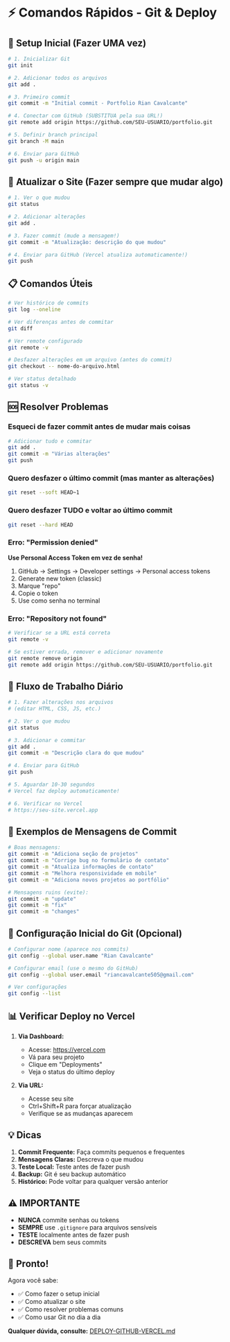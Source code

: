 # ⚡ Comandos Rápidos - Git & Deploy

## 🚀 Setup Inicial (Fazer UMA vez)

```bash
# 1. Inicializar Git
git init

# 2. Adicionar todos os arquivos
git add .

# 3. Primeiro commit
git commit -m "Initial commit - Portfolio Rian Cavalcante"

# 4. Conectar com GitHub (SUBSTITUA pela sua URL!)
git remote add origin https://github.com/SEU-USUARIO/portfolio.git

# 5. Definir branch principal
git branch -M main

# 6. Enviar para GitHub
git push -u origin main
```

## 🔄 Atualizar o Site (Fazer sempre que mudar algo)

```bash
# 1. Ver o que mudou
git status

# 2. Adicionar alterações
git add .

# 3. Fazer commit (mude a mensagem!)
git commit -m "Atualização: descrição do que mudou"

# 4. Enviar para GitHub (Vercel atualiza automaticamente!)
git push
```

## 📋 Comandos Úteis

```bash
# Ver histórico de commits
git log --oneline

# Ver diferenças antes de commitar
git diff

# Ver remote configurado
git remote -v

# Desfazer alterações em um arquivo (antes do commit)
git checkout -- nome-do-arquivo.html

# Ver status detalhado
git status -v
```

## 🆘 Resolver Problemas

### Esqueci de fazer commit antes de mudar mais coisas
```bash
# Adicionar tudo e commitar
git add .
git commit -m "Várias alterações"
git push
```

### Quero desfazer o último commit (mas manter as alterações)
```bash
git reset --soft HEAD~1
```

### Quero desfazer TUDO e voltar ao último commit
```bash
git reset --hard HEAD
```

### Erro: "Permission denied"
**Use Personal Access Token em vez de senha!**

1. GitHub → Settings → Developer settings → Personal access tokens
2. Generate new token (classic)
3. Marque "repo"
4. Copie o token
5. Use como senha no terminal

### Erro: "Repository not found"
```bash
# Verificar se a URL está correta
git remote -v

# Se estiver errada, remover e adicionar novamente
git remote remove origin
git remote add origin https://github.com/SEU-USUARIO/portfolio.git
```

## 📝 Fluxo de Trabalho Diário

```bash
# 1. Fazer alterações nos arquivos
# (editar HTML, CSS, JS, etc.)

# 2. Ver o que mudou
git status

# 3. Adicionar e commitar
git add .
git commit -m "Descrição clara do que mudou"

# 4. Enviar para GitHub
git push

# 5. Aguardar 10-30 segundos
# Vercel faz deploy automaticamente!

# 6. Verificar no Vercel
# https://seu-site.vercel.app
```

## 🎯 Exemplos de Mensagens de Commit

```bash
# Boas mensagens:
git commit -m "Adiciona seção de projetos"
git commit -m "Corrige bug no formulário de contato"
git commit -m "Atualiza informações de contato"
git commit -m "Melhora responsividade em mobile"
git commit -m "Adiciona novos projetos ao portfólio"

# Mensagens ruins (evite):
git commit -m "update"
git commit -m "fix"
git commit -m "changes"
```

## 🔧 Configuração Inicial do Git (Opcional)

```bash
# Configurar nome (aparece nos commits)
git config --global user.name "Rian Cavalcante"

# Configurar email (use o mesmo do GitHub)
git config --global user.email "riancavalcante505@gmail.com"

# Ver configurações
git config --list
```

## 📊 Verificar Deploy no Vercel

1. **Via Dashboard:**
   - Acesse: https://vercel.com
   - Vá para seu projeto
   - Clique em "Deployments"
   - Veja o status do último deploy

2. **Via URL:**
   - Acesse seu site
   - Ctrl+Shift+R para forçar atualização
   - Verifique se as mudanças aparecem

## 💡 Dicas

1. **Commit Frequente:** Faça commits pequenos e frequentes
2. **Mensagens Claras:** Descreva o que mudou
3. **Teste Local:** Teste antes de fazer push
4. **Backup:** Git é seu backup automático
5. **Histórico:** Pode voltar para qualquer versão anterior

## ⚠️ IMPORTANTE

- **NUNCA** commite senhas ou tokens
- **SEMPRE** use `.gitignore` para arquivos sensíveis
- **TESTE** localmente antes de fazer push
- **DESCREVA** bem seus commits

## 🎉 Pronto!

Agora você sabe:
- ✅ Como fazer o setup inicial
- ✅ Como atualizar o site
- ✅ Como resolver problemas comuns
- ✅ Como usar Git no dia a dia

**Qualquer dúvida, consulte:** [DEPLOY-GITHUB-VERCEL.md](DEPLOY-GITHUB-VERCEL.md)
